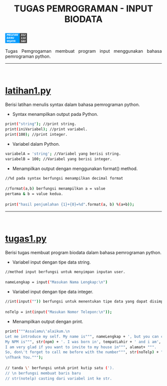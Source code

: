 # <p align="center"> TUGAS PEMROGRAMAN - INPUT BIODATA
[![melvian](./images/melvian.png)](https://www.linkedin.com/in/melvian-wijaya-760b371b1/)
<p align="justify">Tugas Pemgrogaman membuat program input menggunakan bahasa pemrograman python.

---
<br>


# [latihan1.py](https://github.com/melviandanuw/TugasProgramBiodata/blob/main/latihan1.py)

<p align="justify">Berisi latihan menulis syntax dalam bahasa pemrograman python.

- Syntax menampilkan output pada Python.
```sh
print("string"); //print string.
print(iniVariabel); //print variabel.
print(100); //print integer.
```
- Variabel dalam Python.
```sh
variabelA = 'string'; //Variabel yang berisi string.
variabelB = 100; //Variabel yang berisi integer.
```
- Menampilkan output dengan menggunakan format() method.
```sh
//%d pada syntax berfungsi menampilkan decimal format

//format(a,b) berfungsi menampilkan a = value 
pertama & b = value kedua.

print("hasil penjumlahan {1}+{0}=%d".format(a, b) %(a+b)); 
```

---
<br>


# [tugas1.py](https://github.com/melviandanuw/TugasProgramBiodata/blob/main/tugas1.py)

<p align="justify">Berisi tugas membuat program biodata dalam bahasa pemrograman python.

- Variabel input dengan tipe data string.
```sh
//method input berfungsi untuk menyimpan inputan user.

nameLengkap = input("Masukan Nama Lengkap:\n")
```
- Variabel input dengan tipe data integer.
```sh
//int(input("")) berfungsi untuk menentukan tipe data yang dapat disimpan divariabel tersebut.

noTelp = int(input("Masukan Nomor Telepon:\n"));
```
- Menampilkan output dengan print.
```sh
print("""Assalamu\'alaikum.\n
Let me introduce my self. My name is""", nameLengkap + ', but you can call me', namaPanggilan + """. 
My NPM is""", str(npm) + '. I was born in', tempatLahir + ' and i am', str(umur) + """ years old. 
I am very glad if you want to invite to my house in""", alamat+ """. 
So, don\'t forget to call me before with the number""", str(noTelp) + """.
\nThank You.""");

// tanda \' berfungsi untuk print kutip satu (').
// \n berfungsi membuat baris baru
// str(notelp) casting dari variabel int ke str.
```